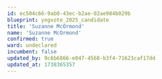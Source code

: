 ```yaml
---
id: ec504c66-9ab0-43ec-b2ae-02ae984b029b
blueprint: yegvote_2025_candidate
title: 'Suzanne McOrmond'
name: 'Suzanne McOrmond'
confirmed: true
ward: undeclared
incumbent: false
updated_by: 9c6b6866-e047-4568-b3f4-71623caf17dd
updated_at: 1738365357
---
```

